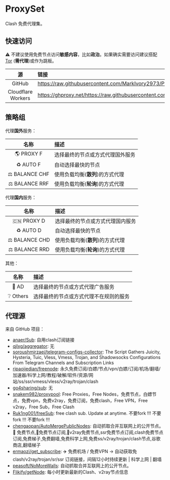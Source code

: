 # ProxySet

Clash 免费代理集。

## 快速访问

⚠ 不建议使用免费节点访问**敏感内容**，比如**政治**。如果确实需要访问建议搭配 [Tor](https://www.torproject.org/download/) (**需代理**)或作为跳板。

|源|链接|
|:-:|:-|
|GitHub|https://raw.githubusercontent.com/MarkIvory2973/ProxySet/refs/heads/main/clash.yaml|
|Cloudflare Workers|https://ghproxy.net/https://raw.githubusercontent.com/MarkIvory2973/ProxySet/refs/heads/main/clash.yaml|

## 策略组

代理**国外**服务：

|名称|描述|
|:-:|:-|
|🌎 PROXY F|选择最终的节点或方式代理国外服务|
|♻️ AUTO F|自动选择最快的节点|
|⚖️ BALANCE CHF|使用负载均衡(**散列**)的方式代理|
|⚖️ BALANCE RRF|使用负载均衡(**轮询**)的方式代理|

代理**国内**服务：

|名称|描述|
|:-:|:-|
|🇨🇳 PROXY D|选择最终的节点或方式代理国内服务|
|♻️ AUTO D|自动选择最快的节点|
|⚖️ BALANCE CHD|使用负载均衡(**散列**)的方式代理|
|⚖️ BALANCE RRD|使用负载均衡(**轮询**)的方式代理|

其他：

|名称|描述|
|:-:|:-|
|🛑 AD|选择最终的节点或方式代理广告服务|
|❔ Others|选择最终的节点或方式代理不在规则的服务|

## 代理源

来自 GitHub 项目：

- [anaer/Sub](https://github.com/anaer/Sub): 自用clash订阅链接
- [qjlxg/aggregator](https://github.com/qjlxg/aggregator): 无
- [soroushmirzaei/telegram-configs-collector](https://github.com/soroushmirzaei/telegram-configs-collector): The Script Gathers Juicity, Hysteria, Tuic, Vless, Vmess, Trojan, and Shadowsocks Configurations From Telegram Channels and Subscription Links
- [ripaojiedian/freenode](https://github.com/ripaojiedian/freenode): 永久免费订阅/白嫖/节点/vpn/白嫖/订阅/机场/翻墙/加速器/科学上网/教程/破解/软件/资源/网站/ss/ssr/vmess/vless/v2ray/trojan/clash
- [go4sharing/sub](https://github.com/go4sharing/sub): 无
- [snakem982/proxypool](https://github.com/snakem982/proxypool): Free Proxies，Free Nodes，免费节点，白嫖节点，免费vpn，免费v2ray，免费订阅，免费clash，Free VPN，Free v2ray，Free Sub，Free Clash
- [Ruk1ng001/freeSub](https://github.com/Ruk1ng001/freeSub): free clash sub. Update at anytime. 不要fork !!! 不要fork !!! 不要fork !!!
- [chengaopan/AutoMergePublicNodes](https://github.com/chengaopan/AutoMergePublicNodes): 自动抓取合并互联网上的公开节点。 🚀 免费节点,🚀免费节点订阅,🚀v2ray免费节点,ssr免费节点订阅,clash免费节点订阅,免费梯子,免费翻墙,免费科学上网,免费ss/v2ray/trojan/clash节点,谷歌商店,翻墙梯子
- [ermaozi/get_subscribe](https://github.com/ermaozi/get_subscribe): ✈️ 免费机场 / 免费VPN -> 自动获取免 clash/v2ray/trojan/sr/ssr 订阅链接，间隔12小时持续更新 | 科学上网 | 翻墙
- [peasoft/NoMoreWalls](https://github.com/peasoft/NoMoreWalls): 自动抓取合并互联网上的公开节点。
- [Flikify/getNode](https://github.com/Flikify/getNode): 每小时更新最新的Clash、v2ray节点信息
